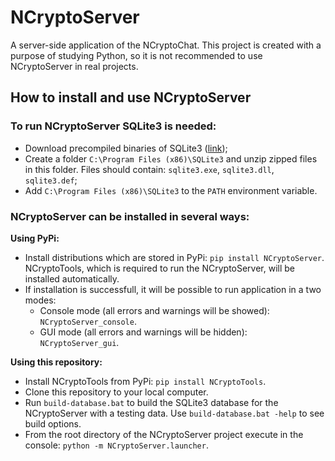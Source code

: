 # NCryptoServer
A server-side application of the NCryptoChat. This project is created with a purpose of studying Python, so it is not recommended to use NCryptoServer in real projects.

## How to install and use NCryptoServer
### To run NCryptoServer SQLite3 is needed:
* Download precompiled binaries of SQLite3 ([link](https://www.sqlite.org/download.html));  
* Create a folder `C:\Program Files (x86)\SQLite3` and unzip zipped files in this folder. Files should contain: `sqlite3.exe`, `sqlite3.dll`, `sqlite3.def`;
* Add `C:\Program Files (x86)\SQLite3` to the `PATH` environment variable.

### NCryptoServer can be installed in several ways:  
**Using PyPi:**
* Install distributions which are stored in PyPi: `pip install NCryptoServer`. NCryptoTools, which is required to run the NCryptoServer, will be installed automatically.
* If installation is successfull, it will be possible to run application in a two modes:
  * Console mode (all errors and warnings will be showed): `NCryptoServer_console`.
  * GUI mode (all errors and warnings will be hidden): `NCryptoServer_gui`.  

**Using this repository:**
* Install NCryptoTools from PyPi: `pip install NCryptoTools`.
* Clone this repository to your local computer.
* Run `build-database.bat` to build the SQLite3 database for the NCryptoServer with a testing data. Use `build-database.bat -help` to see build options.
* From the root directory of the NCryptoServer project execute in the console: `python -m NCryptoServer.launcher`.